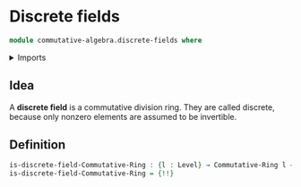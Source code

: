 # Discrete fields

```agda
module commutative-algebra.discrete-fields where
```

<details><summary>Imports</summary>

```agda
open import commutative-algebra.commutative-rings

open import foundation.universe-levels

open import ring-theory.division-rings
```

</details>

## Idea

A **discrete field** is a commutative division ring. They are called discrete,
because only nonzero elements are assumed to be invertible.

## Definition

```agda
is-discrete-field-Commutative-Ring : {l : Level} → Commutative-Ring l → UU l
is-discrete-field-Commutative-Ring = {!!}
```

